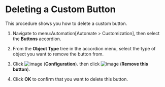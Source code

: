 # Deleting a Custom Button

This procedure shows you how to delete a custom button.

1.  Navigate to menu:Automation\[Automate \> Customization\], then
    select the **Buttons** accordion.

2.  From the **Object Type** tree in the accordion menu, select the type
    of object you want to remove the button from.

3.  Click ![image](../images/1847.png) (**Configuration**). then click
    ![image](../images/2098.png) (**Remove this button**).

4.  Click **OK** to confirm that you want to delete this button.
